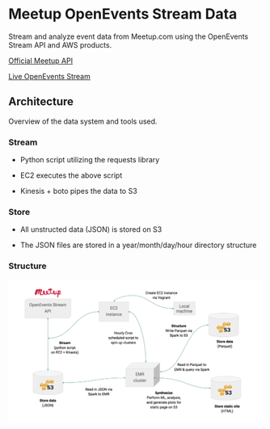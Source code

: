# Meetup OpenEvents Stream Data

Stream and analyze event data from Meetup.com using the OpenEvents Stream API and AWS products.

[Official Meetup API](https://www.meetup.com/meetup_api/docs/stream/2/open_events/)

[Live OpenEvents Stream](http://stream.meetup.com/2/open_events)

## Architecture
Overview of the data system and tools used.
### Stream
- Python script utilizing the requests library

- EC2 executes the above script

- Kinesis + boto pipes the data to S3

### Store
- All unstructed data (JSON) is stored on S3

- The JSON files are stored in a year/month/day/hour directory structure

### Structure

![dag](images/dag.png)
